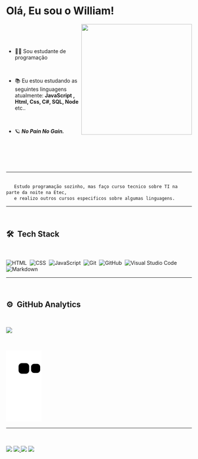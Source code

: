 <h1><strong>Olá, Eu sou o William!</strong></h1>

<img align="right" width="300em" height="300em" src="https://github.com/birobirobiro/birobirobiro/blob/master/animation_500_kv8i962g.gif?raw=true"/>

<br>
<br>
<br>


- 👨‍💻 Sou estudante de programação 
<br>

- 📚 Eu estou estudando as seguintes linguagens atualmente: **JavaScript , Html, Css, C#, SQL, Node** etc..
<br>

- 🪐  _**No Pain No Gain.**_

<br>
<br>
<br>
<br>

<hr>

``` 

   Estudo programação sozinho, mas faço curso tecnico sobre TI na parte da noite na Etec,
   e realizo outros cursos especificos sobre algumas linguagens.  

```
<hr>

<br>

## **🛠 &nbsp;Tech Stack**
<br>

![HTML](https://img.shields.io/badge/-HTML-05122A?style=flat&logo=HTML5)&nbsp;
![CSS](https://img.shields.io/badge/-CSS-05122A?style=flat&logo=CSS3&logoColor=1572B6)&nbsp;
![JavaScript](https://img.shields.io/badge/-JavaScript-05122A?style=flat&logo=javascript)&nbsp;
![Git](https://img.shields.io/badge/-Git-05122A?style=flat&logo=git)&nbsp;
![GitHub](https://img.shields.io/badge/-GitHub-05122A?style=flat&logo=github)&nbsp;
![Visual Studio Code](https://img.shields.io/badge/-VS%20Code-05122A?style=flat&logo=visual-studio-code&logoColor=007ACC)&nbsp;
![Markdown](https://img.shields.io/badge/-Markdown-05122A?style=flat&logo=markdown)&nbsp;
<hr>

<br>

## **⚙️ &nbsp;GitHub Analytics**
<br>

<p>
<a href="https://github.com/William-italia">
   <img width="530em" src="https://github-readme-stats.vercel.app/api/top-langs/?username=William-italia&layout=compact&langs_count=7&theme=bear"/>
   
</p>

<br>

![Snake animation](https://github.com/william-italia/william-italia/blob/output/github-contribution-grid-snake.svg)
<hr>
<br>
<br>
<a href="" target="_blank"><img src="https://img.shields.io/badge/YouTube-FF0000?style=for-the-badge&logo=youtube&logoColor=white" target="_blank"></a> <a href="https://discord.gg/gDpVA9fA" target="_blank"><img src="https://img.shields.io/badge/Discord-7289DA?style=for-the-badge&logo=discord&logoColor=white" target="_blank"> </a> 
  <a href="https://www.linkedin.com/in/william-itália-101113222/" target="_blank"><img src="https://img.shields.io/badge/-LinkedIn-%230077B5?style=for-the-badge&logo=linkedin&logoColor=white" target="_blank"></a> 
 <a href="mailto:williamitalia70@outlook.com" target="_blank"><img src="https://img.shields.io/badge/Microsoft_Outlook-0078D4?style=for-the-badge&logo=microsoft-outlook&logoColor=white" target="_blank"></a> 
